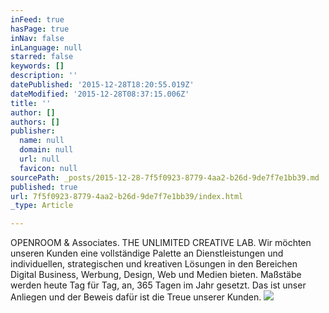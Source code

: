 ```yaml
---
inFeed: true
hasPage: true
inNav: false
inLanguage: null
starred: false
keywords: []
description: ''
datePublished: '2015-12-28T18:20:55.019Z'
dateModified: '2015-12-28T08:37:15.006Z'
title: ''
author: []
authors: []
publisher:
  name: null
  domain: null
  url: null
  favicon: null
sourcePath: _posts/2015-12-28-7f5f0923-8779-4aa2-b26d-9de7f7e1bb39.md
published: true
url: 7f5f0923-8779-4aa2-b26d-9de7f7e1bb39/index.html
_type: Article

---
```

OPENROOM & Associates. THE UNLIMITED CREATIVE LAB. Wir möchten unseren Kunden eine vollständige Palette an Dienstleistungen und individuellen, strategischen und kreativen Lösungen in den Bereichen Digital Business, Werbung, Design, Web und Medien bieten. Maßstäbe werden heute Tag für Tag, an, 365 Tagen im Jahr gesetzt. Das ist unser Anliegen und der Beweis dafür ist die Treue unserer Kunden.
![](https://the-grid-user-content.s3-us-west-2.amazonaws.com/4f472704-72cb-48e2-9313-8cb757a8a557.jpg)